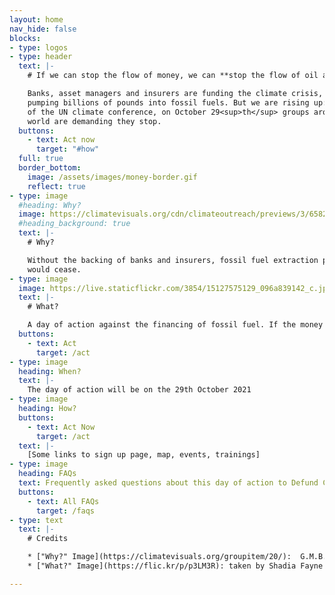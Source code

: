 ```yaml
---
layout: home
nav_hide: false
blocks:
- type: logos
- type: header
  text: |-
    # If we can stop the flow of money, we can **stop the flow of oil and gas**

    Banks, asset managers and insurers are funding the climate crisis,
    pumping billions of pounds into fossil fuels. But we are rising up: ahead of
    of the UN climate conference, on October 29<sup>th</sup> groups around the
    world are demanding they stop.
  buttons:
    - text: Act now
      target: "#how"
  full: true
  border_bottom:
    image: /assets/images/money-border.gif
    reflect: true
- type: image
  #heading: Why?
  image: https://climatevisuals.org/cdn/climateoutreach/previews/3/6582ae48669f690738d153c2e8cde381/0/39a583367217fcee4ade0542cf340150/757.jpg
  #heading_background: true
  text: |-
    # Why?

    Without the backing of banks and insurers, fossil fuel extraction projects
    would cease.
- type: image
  image: https://live.staticflickr.com/3854/15127575129_096a839142_c.jpg
  text: |-
    # What?

    A day of action against the financing of fossil fuel. If the money stops, they stop.
  buttons:
    - text: Act
      target: /act
- type: image
  heading: When?
  text: |-
    The day of action will be on the 29th October 2021
- type: image
  heading: How?
  buttons:
    - text: Act Now
      target: /act
  text: |-
    [Some links to sign up page, map, events, trainings]
- type: image
  heading: FAQs
  text: Frequently asked questions about this day of action to Defund Climate Chaos
  buttons:
    - text: All FAQs
      target: /faqs
- type: text
  text: |-
    # Credits

    * ["Why?" Image](https://climatevisuals.org/groupitem/20/):  G.M.B. Akash / Panos Pictures
    * ["What?" Image](https://flic.kr/p/p3LM3R): taken by Shadia Fayne Wood at the Peoples Climate March NYC. Source: [survivalmediaagency.com](https://survivalmediaagency.com)

---
```

